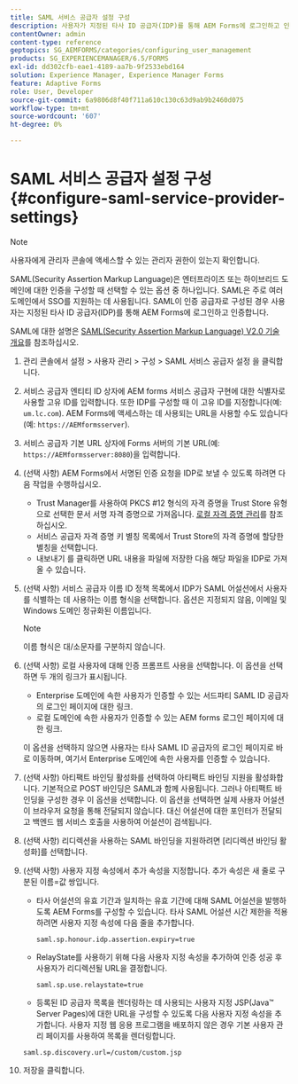 ```yaml
---
title: SAML 서비스 공급자 설정 구성
description: 사용자가 지정된 타사 ID 공급자(IDP)를 통해 AEM Forms에 로그인하고 인증할 수 있도록 SAML 서비스 공급자 설정을 구성할 수 있습니다.
contentOwner: admin
content-type: reference
geptopics: SG_AEMFORMS/categories/configuring_user_management
products: SG_EXPERIENCEMANAGER/6.5/FORMS
exl-id: dd302cfb-eae1-4189-aa7b-9f2533ebd164
solution: Experience Manager, Experience Manager Forms
feature: Adaptive Forms
role: User, Developer
source-git-commit: 6a9806d8f40f711a610c130c63d9ab9b2460d075
workflow-type: tm+mt
source-wordcount: '607'
ht-degree: 0%

---
```


# SAML 서비스 공급자 설정 구성{#configure-saml-service-provider-settings}

>[!NOTE]
> 
> 사용자에게 관리자 콘솔에 액세스할 수 있는 관리자 권한이 있는지 확인합니다.

SAML(Security Assertion Markup Language)은 엔터프라이즈 또는 하이브리드 도메인에 대한 인증을 구성할 때 선택할 수 있는 옵션 중 하나입니다. SAML은 주로 여러 도메인에서 SSO를 지원하는 데 사용됩니다. SAML이 인증 공급자로 구성된 경우 사용자는 지정된 타사 ID 공급자(IDP)를 통해 AEM Forms에 로그인하고 인증합니다.

SAML에 대한 설명은 [SAML(Security Assertion Markup Language) V2.0 기술 개요](https://docs.oasis-open.org/security/saml/Post2.0/sstc-saml-tech-overview-2.0.html)를 참조하십시오.

1. 관리 콘솔에서 설정 > 사용자 관리 > 구성 > SAML 서비스 공급자 설정 을 클릭합니다.
1. 서비스 공급자 엔티티 ID 상자에 AEM forms 서비스 공급자 구현에 대한 식별자로 사용할 고유 ID를 입력합니다. 또한 IDP를 구성할 때 이 고유 ID를 지정합니다(예: `um.lc.com`). AEM Forms에 액세스하는 데 사용되는 URL을 사용할 수도 있습니다(예: `https://AEMformsserver`).
1. 서비스 공급자 기본 URL 상자에 Forms 서버의 기본 URL(예: `https://AEMformsserver:8080`)을 입력합니다.
1. (선택 사항) AEM Forms에서 서명된 인증 요청을 IDP로 보낼 수 있도록 하려면 다음 작업을 수행하십시오.

   * Trust Manager를 사용하여 PKCS #12 형식의 자격 증명을 Trust Store 유형으로 선택한 문서 서명 자격 증명으로 가져옵니다. [로컬 자격 증명 관리](/help/forms/using/admin-help/local-credentials.md#managing-local-credentials)를 참조하십시오.
   * 서비스 공급자 자격 증명 키 별칭 목록에서 Trust Store의 자격 증명에 할당한 별칭을 선택합니다.
   * 내보내기 를 클릭하면 URL 내용을 파일에 저장한 다음 해당 파일을 IDP로 가져올 수 있습니다.

1. (선택 사항) 서비스 공급자 이름 ID 정책 목록에서 IDP가 SAML 어설션에서 사용자를 식별하는 데 사용하는 이름 형식을 선택합니다. 옵션은 지정되지 않음, 이메일 및 Windows 도메인 정규화된 이름입니다.

   >[!NOTE]
   >
   >이름 형식은 대/소문자를 구분하지 않습니다.

1. (선택 사항) 로컬 사용자에 대해 인증 프롬프트 사용을 선택합니다. 이 옵션을 선택하면 두 개의 링크가 표시됩니다.

   * Enterprise 도메인에 속한 사용자가 인증할 수 있는 서드파티 SAML ID 공급자의 로그인 페이지에 대한 링크.
   * 로컬 도메인에 속한 사용자가 인증할 수 있는 AEM forms 로그인 페이지에 대한 링크.

   이 옵션을 선택하지 않으면 사용자는 타사 SAML ID 공급자의 로그인 페이지로 바로 이동하며, 여기서 Enterprise 도메인에 속한 사용자를 인증할 수 있습니다.

1. (선택 사항) 아티팩트 바인딩 활성화를 선택하여 아티팩트 바인딩 지원을 활성화합니다. 기본적으로 POST 바인딩은 SAML과 함께 사용됩니다. 그러나 아티팩트 바인딩을 구성한 경우 이 옵션을 선택합니다. 이 옵션을 선택하면 실제 사용자 어설션이 브라우저 요청을 통해 전달되지 않습니다. 대신 어설션에 대한 포인터가 전달되고 백엔드 웹 서비스 호출을 사용하여 어설션이 검색됩니다.
1. (선택 사항) 리디렉션을 사용하는 SAML 바인딩을 지원하려면 [리디렉션 바인딩 활성화]를 선택합니다.
1. (선택 사항) 사용자 지정 속성에서 추가 속성을 지정합니다. 추가 속성은 새 줄로 구분된 이름=값 쌍입니다.

   * 타사 어설션의 유효 기간과 일치하는 유효 기간에 대해 SAML 어설션을 발행하도록 AEM Forms를 구성할 수 있습니다. 타사 SAML 어설션 시간 제한을 적용하려면 사용자 지정 속성에 다음 줄을 추가합니다.

     `saml.sp.honour.idp.assertion.expiry=true`

   * RelayState를 사용하기 위해 다음 사용자 지정 속성을 추가하여 인증 성공 후 사용자가 리디렉션될 URL을 결정합니다.

     `saml.sp.use.relaystate=true`

   * 등록된 ID 공급자 목록을 렌더링하는 데 사용되는 사용자 지정 JSP(Java™ Server Pages)에 대한 URL을 구성할 수 있도록 다음 사용자 지정 속성을 추가합니다. 사용자 지정 웹 응용 프로그램을 배포하지 않은 경우 기본 사용자 관리 페이지를 사용하여 목록을 렌더링합니다.

   `saml.sp.discovery.url=/custom/custom.jsp`

1. 저장을 클릭합니다.

